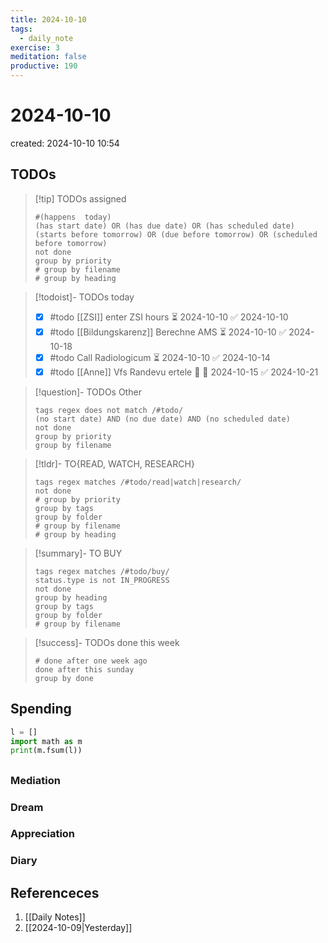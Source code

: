 ```yaml
---
title: 2024-10-10
tags:
  - daily_note
exercise: 3
meditation: false
productive: 190
---
```

# 2024-10-10
created: 2024-10-10 10:54
## TODOs
>[!tip] TODOs assigned
> ```tasks
> #(happens  today)
> (has start date) OR (has due date) OR (has scheduled date)
> (starts before tomorrow) OR (due before tomorrow) OR (scheduled before tomorrow)
> not done
> group by priority
> # group by filename
> # group by heading
> ```

>[!todoist]- TODOs today
>- [x] #todo [[ZSI]] enter ZSI hours ⏳ 2024-10-10 ✅ 2024-10-10
>- [x] #todo [[Bildungskarenz]] Berechne AMS ⏳ 2024-10-10 ✅ 2024-10-18
>- [x] #todo Call Radiologicum ⏳ 2024-10-10 ✅ 2024-10-14
>- [x] #todo [[Anne]] Vfs Randevu ertele 🔺 🛫 2024-10-15 ✅ 2024-10-21

>[!question]- TODOs Other
> ```tasks
> tags regex does not match /#todo/
> (no start date) AND (no due date) AND (no scheduled date)
> not done 
> group by priority
> group by filename
> ```

>[!tldr]- TO{READ, WATCH, RESEARCH}
> ```tasks
> tags regex matches /#todo/read|watch|research/
> not done
> # group by priority
> group by tags
> group by folder
> # group by filename
> # group by heading
> ```

> [!summary]- TO BUY
> ```tasks
> tags regex matches /#todo/buy/
> status.type is not IN_PROGRESS
> not done
> group by heading
> group by tags
> group by folder
> # group by filename
> ```

>[!success]- TODOs done this week
> ```tasks
> # done after one week ago
> done after this sunday
> group by done
>  ```

## Spending
```python
l = []
import math as m
print(m.fsum(l))
```

##

### Mediation
### Dream

### Appreciation

### Diary

## Referenceces
1. [[Daily Notes]]
2. [[2024-10-09|Yesterday]]
